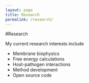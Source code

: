 ```yaml
---
layout: page
title: Research
permalink: /research/
---
```


#Research

My current research interests include

* Membrane biophysics
* Free energy calculations
* Host-pathogen interactions
* Method development
* Open source code
